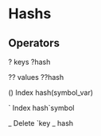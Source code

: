 
# Hashs

## Operators
? keys ?hash

?? values ??hash

() Index hash(symbol_var)

\` Index hash\`symbol

_ Delete \`key _ hash
